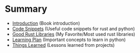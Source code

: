 # Summary
- [Introduction](./introduction.md) (Book introduction)
- [Code Snippets](./code_snippets.md) (Useful code snippets for rust and python)
- [Good Rust Libraries](./good_rust_libraries.md) (My Favorite/Most used rust libraries)
- [Learning Plan](./learning_plan.md) (Important concepts to learn in python)
- [Things Learned](./things_learned.md) (Lessons learned from projects)
